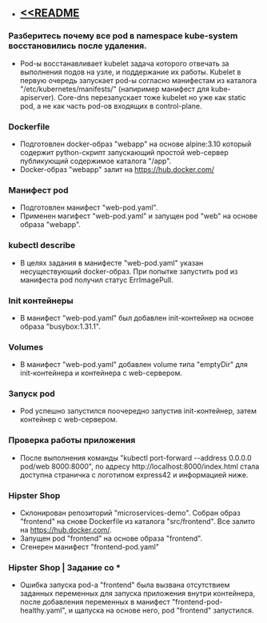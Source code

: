 - ## [<<README](../README.md)

### Разберитесь почему все pod в namespace kube-system восстановились после удаления.
- Pod-ы восстанавливает kubelet задача которого отвечать за выполнения подов на узле, и поддержание их работы. Kubelet в первую очередь запускает pod-ы согласно манифестам из каталога "/etc/kubernetes/manifests/" (напиример манифест для kube-apiserver). Сore-dns перезапускает тоже kubelet но уже как static pod, а не как часть pod-ов входящих в control-plane.

### Dockerfile
- Подготовлен docker-образ "webapp" на основе alpine:3.10 который содержит python-скрипт запускающий простой web-сервер публикующий содержимое каталога "/app".
- Docker-образ "webapp" залит на https://hub.docker.com/

### Манифест pod
- Подготовлен манифест "web-pod.yaml".
- Применен магифест "web-pod.yaml" и запущен pod "web" на основе образа "webapp".

### kubectl describe
- В целях задания в манифесте "web-pod.yaml" указан несуществующий docker-образ. При попытке запустить pod из манифеста pod получил статус ErrImagePull.

### Init контейнеры
- В манифест "web-pod.yaml" был добавлен init-контейнер на основе образа "busybox:1.31.1".

### Volumes
- В манифест "web-pod.yaml" добавлен volume типа "emptyDir" для init-контейнера и контейнера с web-сервером.

### Запуск pod
- Pod успешно запустился поочередно запустив init-контейнер, затем контейнер с web-сервером.

### Проверка работы приложения
- После выполнения команды "kubectl port-forward --address 0.0.0.0 pod/web 8000:8000", по адресу http://localhost:8000/index.html стала доступна страничка с логотипом express42 и информацией ниже.

### Hipster Shop
- Склонирован репозиторий "microservices-demo". Собран образ "frontend" на снове Dockerfile из каталога "src/frontend". Все залито на https://hub.docker.com/.
- Запущен pod "frontend" на основе образа "frontend".
- Сгенерен манифест "frontend-pod.yaml"

### Hipster Shop | Задание со *
- Ошибка запуска pod-а "frontend" была вызвана отсутствием заданных переменных для запуска приложения внутри контейнера, после добавления переменных в манифест "frontend-pod-healthy.yaml", и щапуска на основе него, pod "frontend" запустился.
